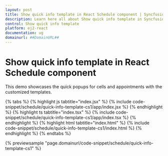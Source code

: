 ```yaml
---
layout: post
title: Show quick info template in React Schedule component | Syncfusion
description: Learn here all about Show quick info template in Syncfusion React Schedule component of Syncfusion Essential JS 2 and more.
control: Show quick info template 
platform: ej2-react
documentation: ug
domainurl: ##DomainURL##
---
```


# Show quick info template in React Schedule component

This demo showcases the quick popups for cells and appointments with the customized templates.

{% tabs %}
{% highlight js tabtitle="index.jsx" %}
{% include code-snippet/schedule/quick-info-template-cs1/app/index.jsx %}
{% endhighlight %}
{% highlight ts tabtitle="index.tsx" %}
{% include code-snippet/schedule/quick-info-template-cs1/app/index.tsx %}
{% endhighlight %}
{% highlight html tabtitle="index.html" %}
{% include code-snippet/schedule/quick-info-template-cs1/index.html %}
{% endhighlight %}
{% endtabs %}
        
{% previewsample "page.domainurl/code-snippet/schedule/quick-info-template-cs1" %}